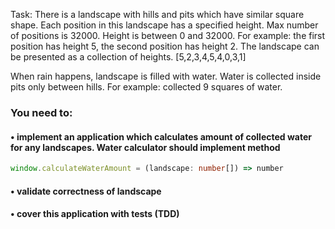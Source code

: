 Task: There is a landscape with hills and pits which have similar square shape. 
Each position in this landscape has a specified height. Max number of positions is 32000.
Height is between 0 and 32000.
For example: the first position has height 5, the second position has height 2.
The landscape can be presented as a collection of heights. [5,2,3,4,5,4,0,3,1]

When rain happens, landscape is filled with water. Water is collected inside pits only
between hills. For example: collected 9 squares of water.

### You need to:
#### • implement an application which calculates amount of collected water for any landscapes. Water calculator should implement method 
```typescript
window.calculateWaterAmount = (landscape: number[]) => number
```

#### • validate correctness of landscape
#### • cover this application with tests (TDD)
